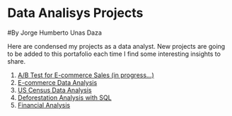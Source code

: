 # Data Analisys Projects 

#By Jorge Humberto Unas Daza

Here are condensed my projects as a data analyst. New projects are going to be added to this portafolio each time I find some interesting insights to share.

1. <a> [A/B Test for E-commerce Sales (in progress...)](https://github.com/jorgeUnas/A-B-Test-for-E-commerce-Sales) </a>
2. <a> [E-commerce Data Analysis](https://github.com/jorgeUnas/E-commerce_Data_Analysis/blob/main/README.md) </a>
3. <a> [US Census Data Analysis](https://github.com/jorgeUnas/US_Census_Data_Analysis/blob/main/README.md) </a>
4. <a> [Deforestation Analysis with SQL](https://github.com/jorgeUnas/Deforestation_Analysis_SQL/blob/main/README.md) </a>
5. <a> [Financial Analysis](https://github.com/jorgeUnas/Financial_Analysis) </a>

